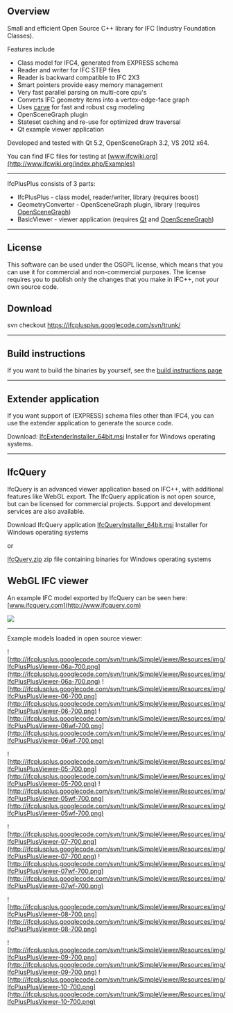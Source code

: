 ## Overview ##
Small and efficient Open Source C++ library for IFC (Industry Foundation Classes).

Features include
  * Class model for IFC4, generated from EXPRESS schema
  * Reader and writer for IFC STEP files
  * Reader is backward compatible to IFC 2X3
  * Smart pointers provide easy memory management
  * Very fast parallel parsing on multi-core cpu's
  * Converts IFC geometry items into a vertex-edge-face graph
  * Uses [carve](http://code.google.com/p/carve/) for fast and robust csg modeling
  * OpenSceneGraph plugin
  * Stateset caching and re-use for optimized draw traversal
  * Qt example viewer application

Developed and tested with Qt 5.2, OpenSceneGraph 3.2, VS 2012 x64.

You can find IFC files for testing at
[www.ifcwiki.org](http://www.ifcwiki.org/index.php/Examples)


---

IfcPlusPlus consists of 3 parts:
  * IfcPlusPlus - class model, reader/writer, library (requires boost)
  * GeometryConverter - OpenSceneGraph plugin, library (requires [OpenSceneGraph](http://www.openscenegraph.org))
  * BasicViewer - viewer application (requires [Qt](http://www.qtsoftware.com) and [OpenSceneGraph](http://www.openscenegraph.org))




---

## License ##
This software can be used under the OSGPL license, which means that you can use it for commercial and non-commercial purposes. The license requires you to publish only the changes that you make in IFC++, not your own source code.

## Download ##
svn checkout https://ifcplusplus.googlecode.com/svn/trunk/


---

## Build instructions ##
If you want to build the binaries by yourself, see the [build instructions page](BuildInstructions.md)



---

## Extender application ##
If you want support of (EXPRESS) schema files other than IFC4, you can use the extender application to generate the source code.

Download: [IfcExtenderInstaller\_64bit.msi](http://www.ifcplusplus.com/download/IfcExtenderInstaller_64bit.msi) Installer for Windows operating systems.


---

## IfcQuery ##
IfcQuery is an advanced viewer application based on IFC++, with additional features like WebGL export. The IfcQuery application is not open source, but can be licensed for commercial projects.
Support and development services are also available.

Download IfcQuery application
[IfcQueryInstaller\_64bit.msi](http://www.ifcquery.com/download/IfcQueryInstaller_64bit.msi) Installer for Windows operating systems

or

[IfcQuery.zip](http://www.ifcquery.com/download/IfcQuery.zip) zip file containing binaries for Windows operating systems


## WebGL IFC viewer ##
An example IFC model exported by IfcQuery can be seen here: [www.ifcquery.com](http://www.ifcquery.com)

[![](http://ifcplusplus.googlecode.com/svn/trunk/SimpleViewer/Resources/img/ifcquery2-700.png)](http://www.ifcquery.com)


---

Example models loaded in open source viewer:

![http://ifcplusplus.googlecode.com/svn/trunk/SimpleViewer/Resources/img/IfcPlusPlusViewer-06a-700.png](http://ifcplusplus.googlecode.com/svn/trunk/SimpleViewer/Resources/img/IfcPlusPlusViewer-06a-700.png)
![http://ifcplusplus.googlecode.com/svn/trunk/SimpleViewer/Resources/img/IfcPlusPlusViewer-06-700.png](http://ifcplusplus.googlecode.com/svn/trunk/SimpleViewer/Resources/img/IfcPlusPlusViewer-06-700.png)
![http://ifcplusplus.googlecode.com/svn/trunk/SimpleViewer/Resources/img/IfcPlusPlusViewer-06wf-700.png](http://ifcplusplus.googlecode.com/svn/trunk/SimpleViewer/Resources/img/IfcPlusPlusViewer-06wf-700.png)

![http://ifcplusplus.googlecode.com/svn/trunk/SimpleViewer/Resources/img/IfcPlusPlusViewer-05-700.png](http://ifcplusplus.googlecode.com/svn/trunk/SimpleViewer/Resources/img/IfcPlusPlusViewer-05-700.png)
![http://ifcplusplus.googlecode.com/svn/trunk/SimpleViewer/Resources/img/IfcPlusPlusViewer-05wf-700.png](http://ifcplusplus.googlecode.com/svn/trunk/SimpleViewer/Resources/img/IfcPlusPlusViewer-05wf-700.png)

![http://ifcplusplus.googlecode.com/svn/trunk/SimpleViewer/Resources/img/IfcPlusPlusViewer-07-700.png](http://ifcplusplus.googlecode.com/svn/trunk/SimpleViewer/Resources/img/IfcPlusPlusViewer-07-700.png)
![http://ifcplusplus.googlecode.com/svn/trunk/SimpleViewer/Resources/img/IfcPlusPlusViewer-07wf-700.png](http://ifcplusplus.googlecode.com/svn/trunk/SimpleViewer/Resources/img/IfcPlusPlusViewer-07wf-700.png)

![http://ifcplusplus.googlecode.com/svn/trunk/SimpleViewer/Resources/img/IfcPlusPlusViewer-08-700.png](http://ifcplusplus.googlecode.com/svn/trunk/SimpleViewer/Resources/img/IfcPlusPlusViewer-08-700.png)

![http://ifcplusplus.googlecode.com/svn/trunk/SimpleViewer/Resources/img/IfcPlusPlusViewer-09-700.png](http://ifcplusplus.googlecode.com/svn/trunk/SimpleViewer/Resources/img/IfcPlusPlusViewer-09-700.png)
![http://ifcplusplus.googlecode.com/svn/trunk/SimpleViewer/Resources/img/IfcPlusPlusViewer-10-700.png](http://ifcplusplus.googlecode.com/svn/trunk/SimpleViewer/Resources/img/IfcPlusPlusViewer-10-700.png)